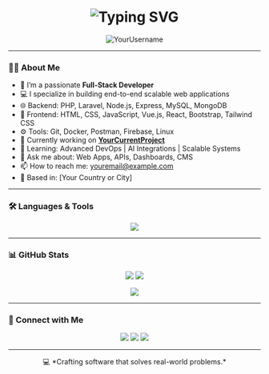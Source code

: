 <h1 align="center">
  <img src="https://readme-typing-svg.herokuapp.com?font=Fira+Code&size=28&pause=1000&color=00FFCC&center=true&vCenter=true&width=435&lines=Hi+I'm+YourName;Full-Stack+Developer;Welcome+to+my+GitHub!" alt="Typing SVG" />
</h1>

<p align="center">
  <img src="https://komarev.com/ghpvc/?username=YourUsername&label=Profile%20views&color=0e75b6&style=flat" alt="YourUsername" />
</p>

---

### 👨‍💻 About Me

- 🔭 I’m a passionate **Full-Stack Developer**
- 💻 I specialize in building end-to-end scalable web applications
- 🌐 Backend: PHP, Laravel, Node.js, Express, MySQL, MongoDB  
- 🎨 Frontend: HTML, CSS, JavaScript, Vue.js, React, Bootstrap, Tailwind CSS  
- ⚙️ Tools: Git, Docker, Postman, Firebase, Linux  
- 🚀 Currently working on **[YourCurrentProject](#)**  
- 🧠 Learning: Advanced DevOps | AI Integrations | Scalable Systems  
- 💬 Ask me about: Web Apps, APIs, Dashboards, CMS  
- 📫 How to reach me: [youremail@example.com](mailto:youremail@example.com)  
- 📍 Based in: [Your Country or City]

---

### 🛠️ Languages & Tools

<p align="center">
  <img src="https://skillicons.dev/icons?i=html,css,js,php,laravel,vue,react,nodejs,mysql,mongodb,git,docker,linux,vscode,postman" />
</p>

---

### 📊 GitHub Stats

<p align="center">
  <img src="https://github-readme-stats.vercel.app/api?username=YourUsername&show_icons=true&theme=tokyonight" />
  <img src="https://github-readme-streak-stats.herokuapp.com/?user=YourUsername&theme=tokyonight" />
</p>

<p align="center">
  <img src="https://github-readme-stats.vercel.app/api/top-langs/?username=YourUsername&layout=compact&theme=tokyonight" />
</p>

---

### 🤝 Connect with Me

<p align="center">
  <a href="mailto:youremail@example.com"><img src="https://img.shields.io/badge/email-%23EA4335.svg?&style=for-the-badge&logo=gmail&logoColor=white" /></a>
  <a href="https://www.linkedin.com/in/yourprofile"><img src="https://img.shields.io/badge/linkedin-%230077B5.svg?&style=for-the-badge&logo=linkedin&logoColor=white" /></a>
  <a href="https://yourportfolio.com"><img src="https://img.shields.io/badge/portfolio-%23000000.svg?&style=for-the-badge&logo=firefox&logoColor=white" /></a>
</p>

---

<p align="center">
  💻 *Crafting software that solves real-world problems.*
</p>
